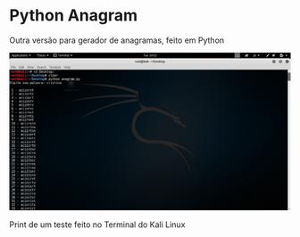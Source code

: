 # Python Anagram
Outra versão para gerador de anagramas, feito em Python


![alt tag](https://github.com/LucasSoaress/PythonAnagram/blob/master/Screenshot%20from%202016-12-06%2014-02-27.png)

Print de um teste feito no Terminal do Kali Linux
